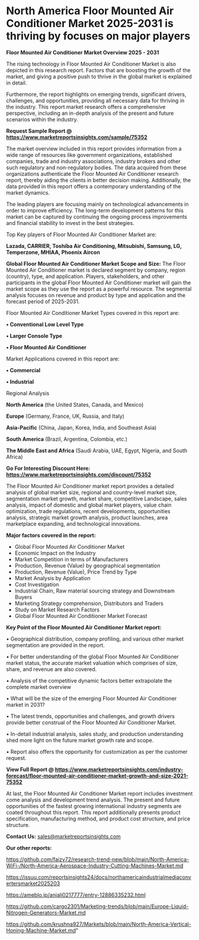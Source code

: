 # North America Floor Mounted Air Conditioner Market 2025-2031 is thriving by focuses on major players

<Strong> Floor Mounted Air Conditioner Market Overview 2025 - 2031</strong>

The rising technology in Floor Mounted Air Conditioner Market is also depicted in this research report. Factors that are boosting the growth of the market, and giving a positive push to thrive in the global market is explained in detail.

Furthermore, the report highlights on emerging trends, significant drivers, challenges, and opportunities, providing all necessary data for thriving in the industry. This report market research offers a comprehensive perspective, including an in-depth analysis of the present and future scenarios within the industry.

<strong>Request Sample Report @ <a href=https://www.marketreportsinsights.com/sample/75352>https://www.marketreportsinsights.com/sample/75352</a></strong>

The market overview included in this report provides information from a wide range of resources like government organizations, established companies, trade and industry associations, industry brokers and other such regulatory and non-regulatory bodies. The data acquired from these organizations authenticate the Floor Mounted Air Conditioner research report, thereby aiding the clients in better decision making. Additionally, the data provided in this report offers a contemporary understanding of the market dynamics.

The leading players are focusing mainly on technological advancements in order to improve efficiency. The long-term development patterns for this market can be captured by continuing the ongoing process improvements and financial stability to invest in the best strategies.

Top Key players of Floor Mounted Air Conditioner Market are:

<strong>Lazada, CARRIER, Toshiba Air Conditioning, Mitsubishi, Samsung, LG, Temperzone, MHIAA, Phoenix Aircon</strong>

<strong><b>Global Floor Mounted Air Conditioner Market Scope and Size:</b></strong>
The Floor Mounted Air Conditioner market is declared segment by company, region (country), type, and application. Players, stakeholders, and other participants in the global Floor Mounted Air Conditioner market will gain the market scope as they use the report as a powerful resource. The segmental analysis focuses on revenue and product by type and application and the forecast period of 2025-2031.

Floor Mounted Air Conditioner Market Types covered in this report are:

<strong>• Conventional Low Level Type

• Larger Console Type

• Floor Mounted Air Conditioner</strong>

Market Applications covered in this report are:

<strong>• Commercial

• Industrial</strong> 

Regional Analysis

<strong>North America</strong> (the United States, Canada, and Mexico)

<strong>Europe</strong> (Germany, France, UK, Russia, and Italy)

<strong>Asia-Pacific</strong> (China, Japan, Korea, India, and Southeast Asia)

<strong>South America</strong> (Brazil, Argentina, Colombia, etc.)

<strong>The Middle East and Africa</strong> (Saudi Arabia, UAE, Egypt, Nigeria, and South Africa)

<strong>Go For Interesting Discount Here: <a href=https://www.marketreportsinsights.com/discount/75352>https://www.marketreportsinsights.com/discount/75352</a></strong>

The Floor Mounted Air Conditioner market report provides a detailed analysis of global market size, regional and country-level market size, segmentation market growth, market share, competitive Landscape, sales analysis, impact of domestic and global market players, value chain optimization, trade regulations, recent developments, opportunities analysis, strategic market growth analysis, product launches, area marketplace expanding, and technological innovations.

<strong><b>Major factors covered in the report:</b></strong>
<ul>
  <li>Global Floor Mounted Air Conditioner Market </li>
  <li>Economic Impact on the Industry</li>
  <li>Market Competition in terms of Manufacturers</li>
  <li>Production, Revenue (Value) by geographical segmentation</li>
  <li>Production, Revenue (Value), Price Trend by Type</li>
  <li>Market Analysis by Application</li>
  <li>Cost Investigation</li>
  <li>Industrial Chain, Raw material sourcing strategy and Downstream Buyers</li>
  <li>Marketing Strategy comprehension, Distributors and Traders</li>
  <li>Study on Market Research Factors</li>
  <li>Global Floor Mounted Air Conditioner Market Forecast</li>
</ul>

<strong><b>Key Point of the Floor Mounted Air Conditioner Market report:</b></strong>

• Geographical distribution, company profiling, and various other market segmentation are provided in the report.

• For better understanding of the global Floor Mounted Air Conditioner market status, the accurate market valuation which comprises of size, share, and revenue are also covered.

• Analysis of the competitive dynamic factors better extrapolate the complete market overview

• What will be the size of the emerging Floor Mounted Air Conditioner market in 2031?

• The latest trends, opportunities and challenges, and growth drivers provide better construal of the Floor Mounted Air Conditioner Market.

• In-detail industrial analysis, sales study, and production understanding shed more light on the future market growth rate and scope.

• Report also offers the opportunity for customization as per the customer request.

<strong><b>View Full Report @ <a href=https://www.marketreportsinsights.com/industry-forecast/floor-mounted-air-conditioner-market-growth-and-size-2021-75352>https://www.marketreportsinsights.com/industry-forecast/floor-mounted-air-conditioner-market-growth-and-size-2021-75352</a></b></strong>


At last, the Floor Mounted Air Conditioner Market report includes investment come analysis and development trend analysis. The present and future opportunities of the fastest growing international industry segments are coated throughout this report. This report additionally presents product specification, manufacturing method, and product cost structure, and price structure.

<strong>Contact Us:</strong>
sales@marketreportsinsights.com

<strong>Our other reports:</strong>

<a href=https://github.com/faizy72/research-trend-new/blob/main/North-America-WiFi-/North-America-Aerospace-Industry-Cutting-Machines-Market.md>https://github.com/faizy72/research-trend-new/blob/main/North-America-WiFi-/North-America-Aerospace-Industry-Cutting-Machines-Market.md</a>

<a href=https://issuu.com/reportsinsights24/docs/northamericaindustrialmediaconvertersmarket2025203>https://issuu.com/reportsinsights24/docs/northamericaindustrialmediaconvertersmarket2025203</a>

<a href=https://ameblo.jp/anjali0217777/entry-12886335232.html>https://ameblo.jp/anjali0217777/entry-12886335232.html</a>

<a href=https://github.com/cargo2301/Marketing-trends/blob/main/Europe-Liquid-Nitrogen-Generators-Market.md>https://github.com/cargo2301/Marketing-trends/blob/main/Europe-Liquid-Nitrogen-Generators-Market.md</a>

<a href=https://github.com/krushna927/Markets/blob/main/North-America-Vertical-Honing-Machine-Market.md>https://github.com/krushna927/Markets/blob/main/North-America-Vertical-Honing-Machine-Market.md</a>"
